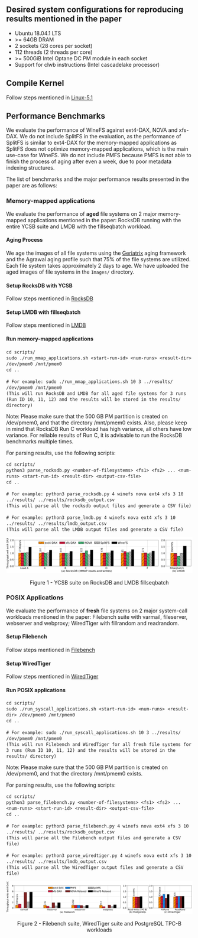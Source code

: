 ## Desired system configurations for reproducing results mentioned in the paper
- Ubuntu 18.04.1 LTS
- \>= 64GB DRAM
- 2 sockets (28 cores per socket)
- 112 threads (2 threads per core)
- \>= 500GiB Intel Optane DC PM module in each socket
- Support for clwb instructions (Intel cascadelake processor)

## Compile Kernel
Follow steps mentioned in [Linux-5.1](https://github.com/rohankadekodi/WineFS/tree/main/Linux-5.1)

## Performance Benchmarks
We evaluate the performance of WineFS against ext4-DAX, NOVA and xfs-DAX. We do not include SplitFS in the evaluation, as the performance of SplitFS is similar to ext4-DAX for the memory-mapped applications as SplitFS does not optimize memory-mapped applications, which is the main use-case for WineFS. We do not include PMFS because PMFS is not able to finish the process of aging after even a week, due to poor metadata indexing structures.

The list of benchmarks and the major performance results presented in the paper are as follows:

### Memory-mapped applications

We evaluate the performance of **aged** file systems on 2 major memory-mapped applications mentioned in the paper: RocksDB running with the entire YCSB suite and LMDB with the fillseqbatch workload.

#### Aging Process

We age the images of all file systems using the [Geriatrix](https://github.com/saurabhkadekodi/geriatrix) aging framework and the Agrawal aging profile such that 75% of the file systems are utilized. Each file system takes approximately 2 days to age. We have uploaded the aged images of file systems in the `Images/` directory.

#### Setup RocksDB with YCSB
Follow steps mentioned in [RocksDB](https://github.com/rohankadekodi/WineFS/blob/main/RocksDB)

#### Setup LMDB with fillseqbatch
Follow steps mentioned in [LMDB](https://github.com/rohankadekodi/WineFS/blob/main/LMDB)

#### Run memory-mapped applications

```
cd scripts/
sudo ./run_mmap_applications.sh <start-run-id> <num-runs> <result-dir> /dev/pmem0 /mnt/pmem0
cd ..

# For example: sudo ./run_mmap_applications.sh 10 3 ../results/ /dev/pmem0 /mnt/pmem0 
(This will run RocksDB and LMDB for all aged file systems for 3 runs (Run ID 10, 11, 12) and the results will be stored in the results/ directory)
```

Note: Please make sure that the 500 GB PM partition is created on /dev/pmem0, and that the directory /mnt/pmem0 exists. Also, please keep in mind that RocksDB Run C workload has high variance, all others have low variance. For reliable results of Run C, it is advisable to run the RocksDB benchmarks multiple times.

For parsing results, use the following scripts:
```
cd scripts/
python3 parse_rocksdb.py <number-of-filesystems> <fs1> <fs2> ... <num-runs> <start-run-id> <result-dir> <output-csv-file>
cd ..

# For example: python3 parse_rocksdb.py 4 winefs nova ext4 xfs 3 10 ../results/ ../results/rocksdb_output.csv
(This will parse all the rocksdb output files and generate a CSV file)

# For example: python3 parse_lmdb.py 4 winefs nova ext4 xfs 3 10 ../results/ ../results/lmdb_output.csv
(This will parse all the LMDB output files and generate a CSV file)

```

![MMAP Applications](https://github.com/rohankadekodi/WineFS/blob/main/graphs/aged-perf-rocksdb-lmdb.png)
<p align="center"> Figure 1 - YCSB suite on RocksDB and LMDB fillseqbatch </p>


### POSIX Applications

We evaluate the performance of **fresh** file systems on 2 major system-call workloads mentioned in the paper: Filebench suite with varmail, fileserver, webserver and webproxy; WiredTiger with fillrandom and readrandom.

#### Setup Filebench
Follow steps mentioned in [Filebench](https://github.com/rohankadekodi/WineFS/tree/main/Filebench)

#### Setup WiredTiger

Follow steps mentioned in [WiredTiger](https://github.com/rohankadekodi/WineFS/tree/main/WiredTiger)

#### Run POSIX applications

```
cd scripts/
sudo ./run_syscall_applications.sh <start-run-id> <num-runs> <result-dir> /dev/pmem0 /mnt/pmem0
cd ..

# For example: sudo ./run_syscall_applications.sh 10 3 ../results/ /dev/pmem0 /mnt/pmem0 
(This will run Filebench and WiredTiger for all fresh file systems for 3 runs (Run ID 10, 11, 12) and the results will be stored in the results/ directory)
```

Note: Please make sure that the 500 GB PM partition is created on /dev/pmem0, and that the directory /mnt/pmem0 exists. 

For parsing results, use the following scripts:
```
cd scripts/
python3 parse_filebench.py <number-of-filesystems> <fs1> <fs2> ... <num-runs> <start-run-id> <result-dir> <output-csv-file>
cd ..

# For example: python3 parse_filebench.py 4 winefs nova ext4 xfs 3 10 ../results/ ../results/rocksdb_output.csv
(This will parse all the Filebench output files and generate a CSV file)

# For example: python3 parse_wiredtiger.py 4 winefs nova ext4 xfs 3 10 ../results/ ../results/lmdb_output.csv
(This will parse all the WiredTiger output files and generate a CSV file)

```

![POSIX-Applications](https://github.com/rohankadekodi/WineFS/blob/main/graphs/clean-perf-filebench-wt.png)
<p align="center"> Figure 2 - Filebench suite, WiredTiger suite and PostgreSQL TPC-B workloads </p>
